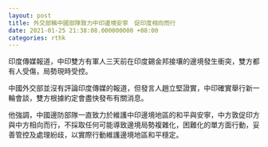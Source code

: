 ```yaml
---
layout: post
title: 外交部稱中國部隊致力中印邊境安寧　促印度相向而行
date: 2021-01-25 21:38:08.000000000 +08:00
categories: rthk
---
```


印度傳媒報道，中印雙方有軍人三天前在印度錫金邦接壤的邊境發生衝突，雙方都有人受傷，局勢現時受控。

中國外交部並沒有評論印度傳媒的報道，但發言人趙立堅證實，中印確實舉行新一輪會談，雙方根據約定會盡快發布有關消息。

他強調，中國邊防部隊一直致力於維護中印邊境地區的和平與安寧，中方敦促印方與中方相向而行，不採取任何可能導致邊境局勢複雜化，困難化的單方面行動，妥善管控及處理紛歧，以實際行動維護邊境地區和平穩定。
